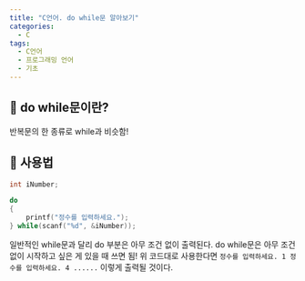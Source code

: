 ```yaml
---
title: "C언어. do while문 알아보기"
categories:
  - C
tags:
  - C언어
  - 프로그래밍 언어
  - 기초
---
```


## 🌟 do while문이란?

반복문의 한 종류로 while과 비슷함!

## 🌟 사용법

```c
int iNumber;

do 
{
	printf("정수를 입력하세요.");
} while(scanf("%d", &iNumber));
```

일반적인 while문과 달리 do 부분은 아무 조건 없이 출력된다. do while문은 아무 조건 없이 시작하고 싶은 게 있을 때 쓰면 됨! 위 코드대로 사용한다면 `정수를 입력하세요. 1 정수를 입력하세요. 4 ......` 이렇게 출력될 것이다.